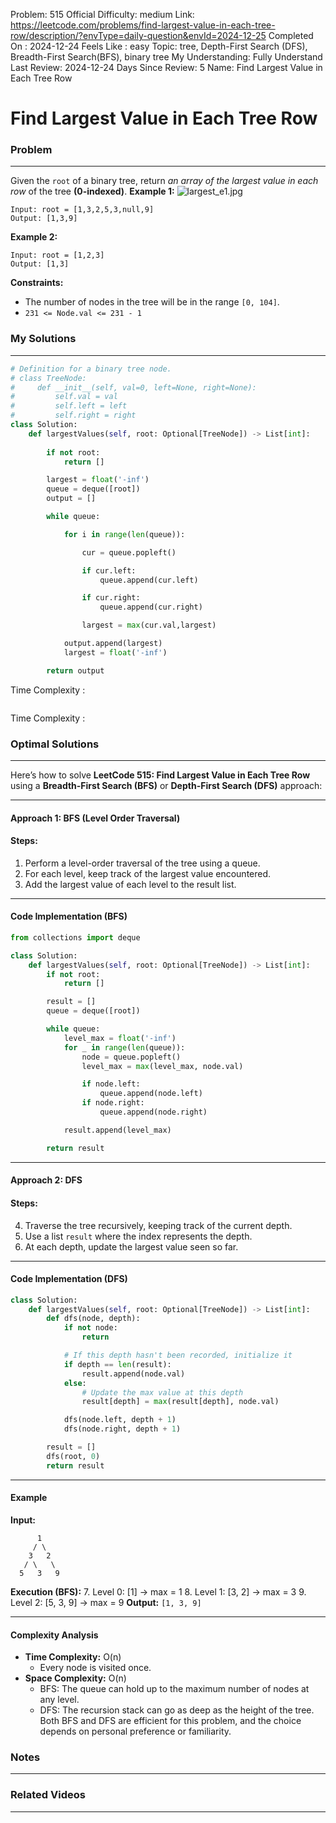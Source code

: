 Problem: 515
Official Difficulty: medium
Link: https://leetcode.com/problems/find-largest-value-in-each-tree-row/description/?envType=daily-question&envId=2024-12-25
Completed On : 2024-12-24
Feels Like : easy
Topic: tree, Depth-First Search (DFS), Breadth-First Search(BFS), binary tree
My Understanding: Fully Understand
Last Review: 2024-12-24
Days Since Review: 5
Name: Find Largest Value in Each Tree Row

# Find Largest Value in Each Tree Row
### Problem
___
Given the `root` of a binary tree, return *an array of the largest value in each row* of the tree **(0-indexed)**.
**Example 1:**
![largest_e1.jpg](https://assets.leetcode.com/uploads/2020/08/21/largest_e1.jpg)
```plain text
Input: root = [1,3,2,5,3,null,9]
Output: [1,3,9]
```
**Example 2:**
```plain text
Input: root = [1,2,3]
Output: [1,3]
```
**Constraints:**
- The number of nodes in the tree will be in the range `[0, 104]`.
- `231 <= Node.val <= 231 - 1`
### My Solutions
___
```python
# Definition for a binary tree node.
# class TreeNode:
#     def __init__(self, val=0, left=None, right=None):
#         self.val = val
#         self.left = left
#         self.right = right
class Solution:
    def largestValues(self, root: Optional[TreeNode]) -> List[int]:
        
        if not root:
            return []

        largest = float('-inf')
        queue = deque([root])
        output = []

        while queue:

            for i in range(len(queue)):

                cur = queue.popleft()

                if cur.left:
                    queue.append(cur.left)

                if cur.right:
                    queue.append(cur.right)

                largest = max(cur.val,largest)

            output.append(largest)
            largest = float('-inf')

        return output
```

Time Complexity :
```python

```

Time Complexity : 
### Optimal Solutions
___
Here’s how to solve **LeetCode 515: Find Largest Value in Each Tree Row** using a **Breadth-First Search (BFS)** or **Depth-First Search (DFS)** approach:
___
#### **Approach 1: BFS (Level Order Traversal)**
#### Steps:
1. Perform a level-order traversal of the tree using a queue.
2. For each level, keep track of the largest value encountered.
3. Add the largest value of each level to the result list.
___
#### Code Implementation (BFS)
```python
from collections import deque

class Solution:
    def largestValues(self, root: Optional[TreeNode]) -> List[int]:
        if not root:
            return []

        result = []
        queue = deque([root])

        while queue:
            level_max = float('-inf')
            for _ in range(len(queue)):
                node = queue.popleft()
                level_max = max(level_max, node.val)

                if node.left:
                    queue.append(node.left)
                if node.right:
                    queue.append(node.right)

            result.append(level_max)

        return result

```
___
#### **Approach 2: DFS**
#### Steps:
4. Traverse the tree recursively, keeping track of the current depth.
5. Use a list `result` where the index represents the depth.
6. At each depth, update the largest value seen so far.
___
#### Code Implementation (DFS)
```python
class Solution:
    def largestValues(self, root: Optional[TreeNode]) -> List[int]:
        def dfs(node, depth):
            if not node:
                return

            # If this depth hasn't been recorded, initialize it
            if depth == len(result):
                result.append(node.val)
            else:
                # Update the max value at this depth
                result[depth] = max(result[depth], node.val)

            dfs(node.left, depth + 1)
            dfs(node.right, depth + 1)

        result = []
        dfs(root, 0)
        return result

```
___
#### **Example**
**Input:**
```plain text
      1
     / \
    3   2
   / \   \
  5   3   9

```
**Execution (BFS):**
7. Level 0: [1] → max = 1
8. Level 1: [3, 2] → max = 3
9. Level 2: [5, 3, 9] → max = 9
**Output:** `[1, 3, 9]`
___
#### **Complexity Analysis**
- **Time Complexity:** O(n)
	- Every node is visited once.
- **Space Complexity:** O(n)
	- BFS: The queue can hold up to the maximum number of nodes at any level.
	- DFS: The recursion stack can go as deep as the height of the tree.
Both BFS and DFS are efficient for this problem, and the choice depends on personal preference or familiarity.
### Notes
___
 
### Related Videos 
___
[]()